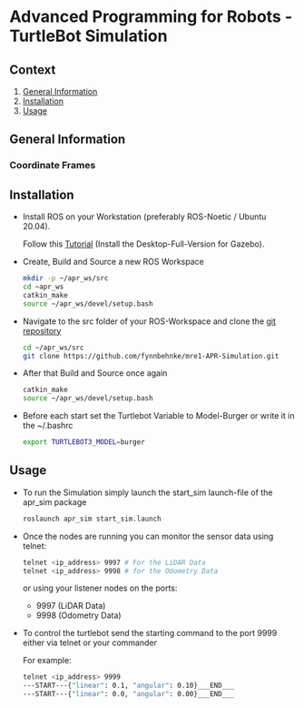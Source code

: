 # Advanced Programming for Robots - TurtleBot Simulation

## Context
1. [General Information](#general-information)
2. [Installation](#installation)
3. [Usage](#usage)

## General Information

### Coordinate Frames


## Installation

- Install ROS on your Workstation (preferably ROS-Noetic / Ubuntu 20.04).

     Follow this [Tutorial](http://wiki.ros.org/noetic/Installation/Ubuntu) (Install the Desktop-Full-Version for Gazebo).

-  Create, Build and Source a new ROS Workspace

    ```BASH
    mkdir -p ~/apr_ws/src
    cd ~apr_ws
    catkin_make
    source ~/apr_ws/devel/setup.bash
    ```

- Navigate to the src folder of your ROS-Workspace and clone the [git repository](https://github.com/fynnbehnke/mre1-APR-Simulation.git)
    
    ```BASH
    cd ~/apr_ws/src
    git clone https://github.com/fynnbehnke/mre1-APR-Simulation.git
    ```

- After that Build and Source once again
    
    ```BASH
    catkin_make
    source ~/apr_ws/devel/setup.bash
    ```

- Before each start set the Turtlebot Variable to Model-Burger or write it in the ~/.bashrc
     ```BASH
     export TURTLEBOT3_MODEL=burger
     ```


## Usage

- To run the Simulation simply launch the start_sim launch-file of the apr_sim package
    ```BASH
    roslaunch apr_sim start_sim.launch
    ```
    
- Once the nodes are running you can monitor the sensor data using telnet:
     ```BASH
     telnet <ip_address> 9997 # For the LiDAR Data
     telnet <ip_address> 9998 # for the Odometry Data
     ```
     or using your listener nodes on the ports:
     - 9997 (LiDAR Data)
     - 9998 (Odometry Data)

- To control the turtlebot send the starting command to the port 9999 either via telnet or your commander

     For example:
     ```BASH
     telnet <ip_address> 9999
     ---START---{"linear": 0.1, "angular": 0.10}___END___
     ---START---{"linear": 0.0, "angular": 0.00}___END___
     ```
